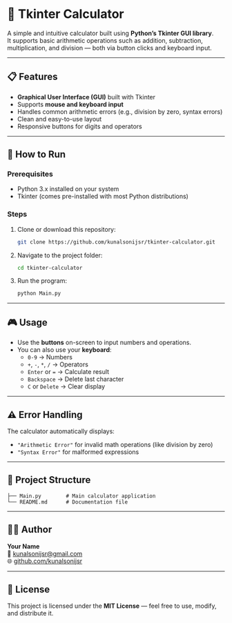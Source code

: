 # 🧮 Tkinter Calculator

A simple and intuitive calculator built using **Python’s Tkinter GUI library**.  
It supports basic arithmetic operations such as addition, subtraction, multiplication, and division — both via button clicks and keyboard input.

---

## 📋 Features

- **Graphical User Interface (GUI)** built with Tkinter  
- Supports **mouse and keyboard input**  
- Handles common arithmetic errors (e.g., division by zero, syntax errors)  
- Clean and easy-to-use layout  
- Responsive buttons for digits and operators  

---

## 🚀 How to Run

### Prerequisites
- Python 3.x installed on your system  
- Tkinter (comes pre-installed with most Python distributions)

### Steps
1. Clone or download this repository:
   ```bash
   git clone https://github.com/kunalsonijsr/tkinter-calculator.git
   ```
2. Navigate to the project folder:
   ```bash
   cd tkinter-calculator
   ```
3. Run the program:
   ```bash
   python Main.py
   ```

---

## 🎮 Usage

- Use the **buttons** on-screen to input numbers and operations.
- You can also use your **keyboard**:
  - `0-9` → Numbers  
  - `+`, `-`, `*`, `/` → Operators  
  - `Enter` or `=` → Calculate result  
  - `Backspace` → Delete last character  
  - `C` or `Delete` → Clear display  

---

## ⚠️ Error Handling

The calculator automatically displays:
- `"Arithmetic Error"` for invalid math operations (like division by zero)  
- `"Syntax Error"` for malformed expressions  

---

## 🧱 Project Structure

```
├── Main.py        # Main calculator application
└── README.md      # Documentation file
```

---

## 🧑‍💻 Author

**Your Name**  
📧 [kunalsonijsr@gmail.com](mailto:kunalsonijsr@gmail.com)  
🌐 [github.com/kunalsonijsr](https://github.com/kunalsonijsr)

---

## 🪪 License

This project is licensed under the **MIT License** — feel free to use, modify, and distribute it.
